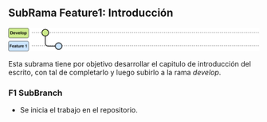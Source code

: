## SubRama Feature1: Introducción  

![Evolución Rama F1](https://github.com/LEOSZ8/Tesis_Msc_LSZ/blob/e25576c13cf2172fdac4dce8846bc767dcf843f4/03_ImagenesRepo/F1.svg)


Esta subrama tiene por objetivo desarrollar el capitulo de introducción del escrito, con tal de completarlo y luego subirlo a la rama *develop*.

### F1 SubBranch
- Se inicia el trabajo en el repositorio.

